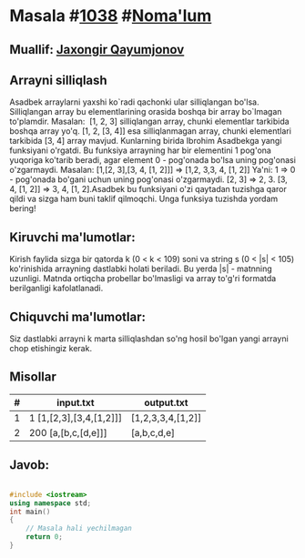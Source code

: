 
<h1>Masala #<a href="https://robocontest.uz/tasks/1038">1038</a> #<a href="https://robocontest.uz/tasks?category=1">Noma'lum</a></h1>
<h2> Muallif: <a href="https://robocontest.uz/profile/joha">Jaxongir Qayumjonov</a></h2>
<h2>Arrayni silliqlash</h2>
<p>Asadbek arraylarni yaxshi ko`radi qachonki ular silliqlangan bo'lsa.
Silliqlangan array bu elementlarining orasida boshqa bir array bo`lmagan to'plamdir. Masalan:  [1, 2, 3] silliqlangan array, chunki elementlar tarkibida boshqa array yo'q. [1, 2, [3, 4]] esa silliqlanmagan array, chunki elementlari tarkibida [3, 4] array mavjud. Kunlarning birida Ibrohim Asadbekga yangi funksiyani o'rgatdi. Bu funksiya arrayning har bir elementini 1 pog'ona yuqoriga ko'tarib beradi, agar element 0 - pog'onada bo'lsa uning pog'onasi o'zgarmaydi.
Masalan:
[1,[2, 3],[3, 4, [1, 2]]] => [1,2, 3,3, 4, [1, 2]]
Ya'ni:
1 => 0 - pog'onada bo'gani uchun uning pog'onasi o'zgarmaydi.
[2, 3] => 2, 3.
[3, 4, [1, 2]] => 3, 4, [1, 2].Asadbek bu funksiyani o'zi qaytadan tuzishga qaror qildi va sizga ham buni taklif qilmoqchi. Unga funksiya tuzishda yordam bering!</p>
<h2>Kiruvchi ma'lumotlar:</h2>
<p>Kirish faylida sizga bir qatorda k (0 < k < 109) soni va string s (0 < |s| < 105) ko'rinishida arrayning dastlabki holati beriladi. Bu yerda |s| - matnning uzunligi. Matnda ortiqcha probellar bo'lmasligi va array to'g'ri formatda berilganligi kafolatlanadi.</p>
<h2>Chiquvchi ma'lumotlar:</h2>
<p>Siz dastlabki arrayni k marta silliqlashdan so'ng hosil bo'lgan yangi arrayni chop etishingiz kerak.</p>
<h2>Misollar</h2>
<table>
    <thead>
        <tr>
            <th>#</th>
            <th>input.txt</th>
            <th>output.txt</th>
        </tr>
    </thead>
    <tbody>
            <tr>
                <td>1</td>
                <td>1 
[1,[2,3],[3,4,[1,2]]]</td>
                <td>[1,2,3,3,4,[1,2]]</td>
            </tr>
            <tr>
                <td>2</td>
                <td>200
[a,[b,c,[d,e]]]</td>
                <td>[a,b,c,d,e]</td>
            </tr>
    </tbody>
    </table>
    
<h2>Javob:</h2>

######
```cpp
#include <iostream>
using namespace std;
int main()
{
    // Masala hali yechilmagan
    return 0;
}
```

